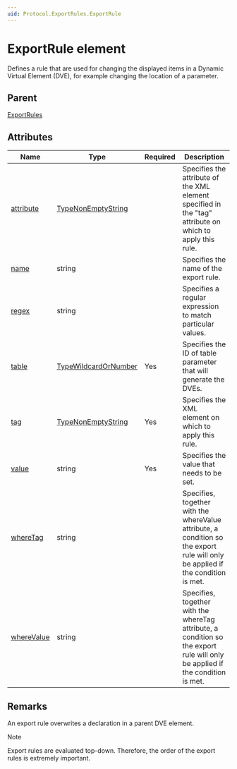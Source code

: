 ```yaml
---
uid: Protocol.ExportRules.ExportRule
---
```


# ExportRule element

Defines a rule that are used for changing the displayed items in a Dynamic Virtual Element (DVE), for example changing the location of a parameter.

## Parent

[ExportRules](xref:Protocol.ExportRules)

## Attributes

|Name|Type|Required|Description|
|--- |--- |--- |--- |
|[attribute](xref:Protocol.ExportRules.ExportRule-attribute)|[TypeNonEmptyString](xref:Protocol-TypeNonEmptyString)||Specifies the attribute of the XML element specified in the "tag" attribute on which to apply this rule.|
|[name](xref:Protocol.ExportRules.ExportRule-name)|string||Specifies the name of the export rule.|
|[regex](xref:Protocol.ExportRules.ExportRule-regex)|string||Specifies a regular expression to match particular values.|
|[table](xref:Protocol.ExportRules.ExportRule-table)|[TypeWildcardOrNumber](xref:Protocol-TypeWildcardOrNumber)|Yes|Specifies the ID of table parameter that will generate the DVEs.|
|[tag](xref:Protocol.ExportRules.ExportRule-tag)|[TypeNonEmptyString](xref:Protocol-TypeNonEmptyString)|Yes|Specifies the XML element on which to apply this rule.|
|[value](xref:Protocol.ExportRules.ExportRule-value)|string|Yes|Specifies the value that needs to be set.|
|[whereTag](xref:Protocol.ExportRules.ExportRule-whereTag)|string||Specifies, together with the whereValue attribute, a condition so the export rule will only be applied if the condition is met.|
|[whereValue](xref:Protocol.ExportRules.ExportRule-whereValue)|string||Specifies, together with the whereTag attribute, a condition so the export rule will only be applied if the condition is met.|

## Remarks

An export rule overwrites a declaration in a parent DVE element.

> [!NOTE]
> Export rules are evaluated top-down. Therefore, the order of the export rules is extremely important.
